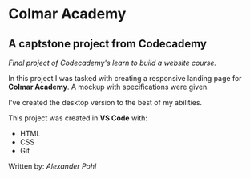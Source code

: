 # Colmar Academy
## A captstone project from Codecademy

*Final project of Codecademy's learn to build a website course.*

In this project I was tasked with creating a responsive landing page for **Colmar Academy**.
A mockup with specifications were given.

I've created the desktop version to the best of my abilities.

This project was created in **VS Code** with:
- HTML
- CSS
- Git

Written by:
*Alexander Pohl*
